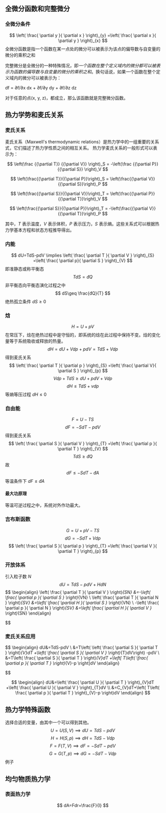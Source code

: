 ## 全微分函数和完整微分
### 全微分条件
$$
\left( \frac{ \partial y }{ \partial x }  \right)_{y} =\left( \frac{ \partial x }{ \partial y }  \right)_{x} 
$$
全微分函数是指一个函数在某一点处的微分可以被表示为该点的偏导数与自变量的微分的乘积之和

完整微分是全微分的一种特殊情况，即*一个函数在整个定义域内的微分都可以被表示为函数的偏导数与自变量的微分的乘积之和*。换句话说，如果一个函数在整个定义域内的微分可以被表示为：

df = ∂f/∂x dx + ∂f/∂y dy + ∂f/∂z dz

对于任意的点(x, y, z)，都成立，那么该函数就是完整微分函数。
## 热力学势和麦氏关系
### 麦氏关系
麦氏关系（Maxwell's thermodynamic relations）是热力学中的一组重要的关系式，它们描述了热力学性质之间的相互关系。
热力学麦氏关系的一般形式可以表示为：

$$
\left(\frac {{\partial T}} {{\partial V}} \right)_S = -\left(\frac {{\partial P}} {{\partial S}} \right)_V  
$$

$$  
\left(\frac{{\partial T}}{{\partial P}}\right)_S = \left(\frac{{\partial V}}{{\partial S}}\right)_P  
$$

$$  
\left(\frac{{\partial S}}{{\partial V}}\right)_T = \left(\frac{{\partial P}}{{\partial T}}\right)_V  
$$

$$  
\left(\frac{{\partial S}}{{\partial P}}\right)_T = -\left(\frac{{\partial V}}{{\partial T}}\right)_P  
$$

其中，$T$ 表示温度，$V$ 表示体积，$P$ 表示压力，$S$ 表示熵。这些关系式可以根据热力学基本方程和状态方程推导得出。
### 内能
$$
dU=TdS-pdV \implies \left( \frac{ \partial T }{ \partial V }  \right)_{S} =\left( \frac{ \partial p}{ \partial S }  \right)_{V} 
$$
即准静态或称平衡态
$$
TdS=đQ
$$
非平衡态向平衡态演化过程之中
$$
dS\geq \frac{đQ}{T}
$$
绝热孤立条件 $\displaystyle dS\geq 0$

### 焓
$$
H=U+pV
$$
在常压下，焓在绝热过程中是守恒的，即系统的焓在此过程中保持不变。焓的变化量等于系统吸收或释放的热量。
$$
dH=dU+Vdp+pdV=TdS+Vdp
$$
得到麦氏关系
$$
\left( \frac{ \partial T }{ \partial p }  \right)_{S} =\left( \frac{ \partial V}{ \partial S }  \right)_{p} 
$$
$$
Vdp+TdS\geq dU+pdV+Vdp
$$
$$
dH \leq TdS+vdp
$$
等熵等压过程 $\displaystyle dH\leq 0$

### 自由能
$$
F=U-TS
$$
$$
dF=-SdT-pdV
$$
得到麦氏关系
$$
\left( \frac{ \partial S }{ \partial V }  \right)_{T} =\left( \frac{ \partial p }{ \partial T }  \right)_{V} 
$$
$$
TdS \geq đQ
$$
故
$$
dF \leq -SdT-đA
$$
等温条件下 $\displaystyle dF \leq đA$

#### 最大功原理
等温可逆过程之中，系统对外作功最大。

### 吉布斯函数

$$
G=U+pV-TS
$$
$$
dG=-SdT+Vdp
$$
$$
\left( \frac{ \partial S }{ \partial p }  \right)_{T} =\left( \frac{ \partial V }{ \partial T }  \right)_{p} 
$$
### 开放体系
引入粒子数 $\displaystyle N$
$$
dU=TdS-pdV+HdN
$$
$$
\begin{align}
\left( \frac{ \partial T }{ \partial V }  \right)_{SN} &=-\left( \frac{ \partial p }{ \partial S }  \right)_{VN}  \\
\left( \frac{ \partial T }{ \partial N }  \right)_{SV} &=\left( \frac{ \partial H }{ \partial S }  \right)_{VN}  \\
-\left( \frac{ \partial p }{ \partial N }  \right)_{SV} &=\left( \frac{ \partial H }{ \partial V }  \right)_{SN}
\end{align}
 
$$
### 麦氏关系应用
$$
\begin{align}
dU&=TdS-pdV \\
&=T\left(  \left( \frac{ \partial S }{ \partial T }  \right)_{V}dT +\left( \frac{ \partial S }{ \partial V }  \right)_{T}dV\right) -pdV \\
&=T\left( \frac{ \partial S }{ \partial T }  \right)_{V}dT +\left[ T\left( \frac{ \partial p }{ \partial T }  \right)_{V}-p  \right]dV
\end{align}

$$

$$
\begin{align}
dU&=\left( \frac{ \partial U }{ \partial T }  \right)_{V}dT +\left( \frac{ \partial U }{ \partial V }  \right)_{T}dV \\
&=C_{V}dT+\left( T\left( \frac{ \partial p }{ \partial T }  \right)_{V}-p  \right)dV 
\end{align}
$$ 
## 热力学特殊函数
选择合适的变量，由其中一个可以得到其他。
$$
U=U\left( S,V \right) \implies dU=TdS-pdV
$$
$$
H=H\left( S,p \right) \implies dH=TdS-Vdp
$$
$$
F=F\left( T,V \right) \implies dF=-SdT-pdV
$$
$$
G=G\left( T,p \right) \implies dG=-SdT-Vdp
$$
例子

## 均匀物质热力学
### 表面热力学
$$
dA=Fdr=\frac{F}{l}
$$